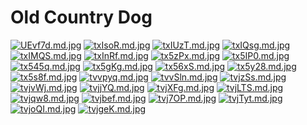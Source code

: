# Old Country Dog

[![UEvf7d.md.jpg](https://s1.ax1x.com/2020/07/08/UEvf7d.md.jpg)](https://imgchr.com/i/UEvf7d)
[![txIsoR.md.jpg](https://s1.ax1x.com/2020/06/14/txIsoR.md.jpg)](https://imgchr.com/i/txIsoR)
[![txIUzT.md.jpg](https://s1.ax1x.com/2020/06/14/txIUzT.md.jpg)](https://imgchr.com/i/txIUzT)
[![txIQsg.md.jpg](https://s1.ax1x.com/2020/06/14/txIQsg.md.jpg)](https://imgchr.com/i/txIQsg)
[![txIMQS.md.jpg](https://s1.ax1x.com/2020/06/14/txIMQS.md.jpg)](https://imgchr.com/i/txIMQS)
[![txInRf.md.jpg](https://s1.ax1x.com/2020/06/14/txInRf.md.jpg)](https://imgchr.com/i/txInRf)
[![tx5zPx.md.jpg](https://s1.ax1x.com/2020/06/14/tx5zPx.md.jpg)](https://imgchr.com/i/tx5zPx)
[![tx5IP0.md.jpg](https://s1.ax1x.com/2020/06/14/tx5IP0.md.jpg)](https://imgchr.com/i/tx5IP0)
[![tx545q.md.jpg](https://s1.ax1x.com/2020/06/14/tx545q.md.jpg)](https://imgchr.com/i/tx545q)
[![tx5gKg.md.jpg](https://s1.ax1x.com/2020/06/14/tx5gKg.md.jpg)](https://imgchr.com/i/tx5gKg)
[![tx56xS.md.jpg](https://s1.ax1x.com/2020/06/14/tx56xS.md.jpg)](https://imgchr.com/i/tx56xS)
[![tx5y28.md.jpg](https://s1.ax1x.com/2020/06/14/tx5y28.md.jpg)](https://imgchr.com/i/tx5y28)
[![tx5s8f.md.jpg](https://s1.ax1x.com/2020/06/14/tx5s8f.md.jpg)](https://imgchr.com/i/tx5s8f)
[![tvvpyq.md.jpg](https://s1.ax1x.com/2020/06/13/tvvpyq.md.jpg)](https://imgchr.com/i/tvvpyq)
[![tvvSln.md.jpg](https://s1.ax1x.com/2020/06/13/tvvSln.md.jpg)](https://imgchr.com/i/tvvSln)
[![tvjzSs.md.jpg](https://s1.ax1x.com/2020/06/13/tvjzSs.md.jpg)](https://imgchr.com/i/tvjzSs)
[![tvjvWj.md.jpg](https://s1.ax1x.com/2020/06/13/tvjvWj.md.jpg)](https://imgchr.com/i/tvjvWj)
[![tvjjYQ.md.jpg](https://s1.ax1x.com/2020/06/13/tvjjYQ.md.jpg)](https://imgchr.com/i/tvjjYQ)
[![tvjXFg.md.jpg](https://s1.ax1x.com/2020/06/13/tvjXFg.md.jpg)](https://imgchr.com/i/tvjXFg)
[![tvjLTS.md.jpg](https://s1.ax1x.com/2020/06/13/tvjLTS.md.jpg)](https://imgchr.com/i/tvjLTS)
[![tvjqw8.md.jpg](https://s1.ax1x.com/2020/06/13/tvjqw8.md.jpg)](https://imgchr.com/i/tvjqw8)
[![tvjbef.md.jpg](https://s1.ax1x.com/2020/06/13/tvjbef.md.jpg)](https://imgchr.com/i/tvjbef)
[![tvj7OP.md.jpg](https://s1.ax1x.com/2020/06/13/tvj7OP.md.jpg)](https://imgchr.com/i/tvj7OP)
[![tvjTyt.md.jpg](https://s1.ax1x.com/2020/06/13/tvjTyt.md.jpg)](https://imgchr.com/i/tvjTyt)
[![tvjoQI.md.jpg](https://s1.ax1x.com/2020/06/13/tvjoQI.md.jpg)](https://imgchr.com/i/tvjoQI)
[![tvjgeK.md.jpg](https://s1.ax1x.com/2020/06/13/tvjgeK.md.jpg)](https://imgchr.com/i/tvjgeK)
